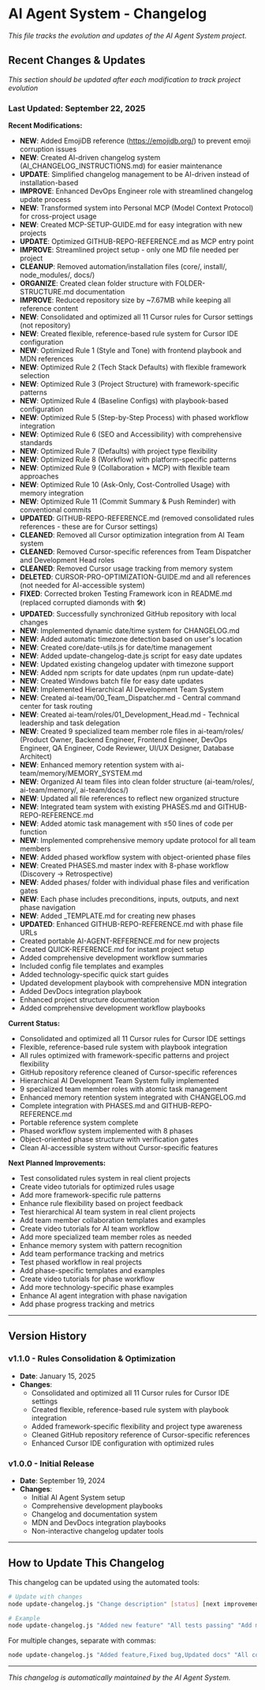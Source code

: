 # AI Agent System - Changelog

*This file tracks the evolution and updates of the AI Agent System project.*

## Recent Changes & Updates

*This section should be updated after each modification to track project evolution*

### Last Updated: September 22, 2025

**Recent Modifications:**
- **NEW**: Added EmojiDB reference (https://emojidb.org/) to prevent emoji corruption issues
- **NEW**: Created AI-driven changelog system (AI_CHANGELOG_INSTRUCTIONS.md) for easier maintenance
- **UPDATE**: Simplified changelog management to be AI-driven instead of installation-based
- **IMPROVE**: Enhanced DevOps Engineer role with streamlined changelog update process
- **NEW**: Transformed system into Personal MCP (Model Context Protocol) for cross-project usage
- **NEW**: Created MCP-SETUP-GUIDE.md for easy integration with new projects
- **UPDATE**: Optimized GITHUB-REPO-REFERENCE.md as MCP entry point
- **IMPROVE**: Streamlined project setup - only one MD file needed per project
- **CLEANUP**: Removed automation/installation files (core/, install/, node_modules/, docs/)
- **ORGANIZE**: Created clean folder structure with FOLDER-STRUCTURE.md documentation
- **IMPROVE**: Reduced repository size by ~7.67MB while keeping all reference content
- **NEW**: Consolidated and optimized all 11 Cursor rules for Cursor settings (not repository)
- **NEW**: Created flexible, reference-based rule system for Cursor IDE configuration
- **NEW**: Optimized Rule 1 (Style and Tone) with frontend playbook and MDN references
- **NEW**: Optimized Rule 2 (Tech Stack Defaults) with flexible framework selection
- **NEW**: Optimized Rule 3 (Project Structure) with framework-specific patterns
- **NEW**: Optimized Rule 4 (Baseline Configs) with playbook-based configuration
- **NEW**: Optimized Rule 5 (Step-by-Step Process) with phased workflow integration
- **NEW**: Optimized Rule 6 (SEO and Accessibility) with comprehensive standards
- **NEW**: Optimized Rule 7 (Defaults) with project type flexibility
- **NEW**: Optimized Rule 8 (Workflow) with platform-specific patterns
- **NEW**: Optimized Rule 9 (Collaboration + MCP) with flexible team approaches
- **NEW**: Optimized Rule 10 (Ask-Only, Cost-Controlled Usage) with memory integration
- **NEW**: Optimized Rule 11 (Commit Summary & Push Reminder) with conventional commits
- **UPDATED**: GITHUB-REPO-REFERENCE.md (removed consolidated rules references - these are for Cursor settings)
- **CLEANED**: Removed all Cursor optimization integration from AI Team system
- **CLEANED**: Removed Cursor-specific references from Team Dispatcher and Development Head roles
- **CLEANED**: Removed Cursor usage tracking from memory system
- **DELETED**: CURSOR-PRO-OPTIMIZATION-GUIDE.md and all references (not needed for AI-accessible system)
- **FIXED**: Corrected broken Testing Framework icon in README.md (replaced corrupted diamonds with 🛠️)
- **UPDATED**: Successfully synchronized GitHub repository with local changes
- **NEW**: Implemented dynamic date/time system for CHANGELOG.md
- **NEW**: Added automatic timezone detection based on user's location
- **NEW**: Created core/date-utils.js for date/time management
- **NEW**: Added update-changelog-date.js script for easy date updates
- **NEW**: Updated existing changelog updater with timezone support
- **NEW**: Added npm scripts for date updates (npm run update-date)
- **NEW**: Created Windows batch file for easy date updates
- **NEW**: Implemented Hierarchical AI Development Team System
- **NEW**: Created ai-team/00_Team_Dispatcher.md - Central command center for task routing
- **NEW**: Created ai-team/roles/01_Development_Head.md - Technical leadership and task delegation
- **NEW**: Created 9 specialized team member role files in ai-team/roles/ (Product Owner, Backend Engineer, Frontend Engineer, DevOps Engineer, QA Engineer, Code Reviewer, UI/UX Designer, Database Architect)
- **NEW**: Enhanced memory retention system with ai-team/memory/MEMORY_SYSTEM.md
- **NEW**: Organized AI team files into clean folder structure (ai-team/roles/, ai-team/memory/, ai-team/docs/)
- **NEW**: Updated all file references to reflect new organized structure
- **NEW**: Integrated team system with existing PHASES.md and GITHUB-REPO-REFERENCE.md
- **NEW**: Added atomic task management with ≤50 lines of code per function
- **NEW**: Implemented comprehensive memory update protocol for all team members
- **NEW**: Added phased workflow system with object-oriented phase files
- **NEW**: Created PHASES.md master index with 8-phase workflow (Discovery → Retrospective)
- **NEW**: Added phases/ folder with individual phase files and verification gates
- **NEW**: Each phase includes preconditions, inputs, outputs, and next phase navigation
- **NEW**: Added _TEMPLATE.md for creating new phases
- **UPDATED**: Enhanced GITHUB-REPO-REFERENCE.md with phase file URLs
- Created portable AI-AGENT-REFERENCE.md for new projects
- Created QUICK-REFERENCE.md for instant project setup
- Added comprehensive development workflow summaries
- Included config file templates and examples
- Added technology-specific quick start guides
- Updated development playbook with comprehensive MDN integration
- Added DevDocs integration playbook
- Enhanced project structure documentation
- Added comprehensive development workflow playbooks

**Current Status:**
- Consolidated and optimized all 11 Cursor rules for Cursor IDE settings
- Flexible, reference-based rule system with playbook integration
- All rules optimized with framework-specific patterns and project flexibility
- GitHub repository reference cleaned of Cursor-specific references
- Hierarchical AI Development Team System fully implemented
- 9 specialized team member roles with atomic task management
- Enhanced memory retention system integrated with CHANGELOG.md
- Complete integration with PHASES.md and GITHUB-REPO-REFERENCE.md
- Portable reference system complete
- Phased workflow system implemented with 8 phases
- Object-oriented phase structure with verification gates
- Clean AI-accessible system without Cursor-specific features

**Next Planned Improvements:**
- Test consolidated rules system in real client projects
- Create video tutorials for optimized rules usage
- Add more framework-specific rule patterns
- Enhance rule flexibility based on project feedback
- Test hierarchical AI team system in real client projects
- Add team member collaboration templates and examples
- Create video tutorials for AI team workflow
- Add more specialized team member roles as needed
- Enhance memory system with pattern recognition
- Add team performance tracking and metrics
- Test phased workflow in real projects
- Add phase-specific templates and examples
- Create video tutorials for phase workflow
- Add more technology-specific phase examples
- Enhance AI agent integration with phase navigation
- Add phase progress tracking and metrics

---

## Version History

### v1.1.0 - Rules Consolidation & Optimization
- **Date**: January 15, 2025
- **Changes**:
  - Consolidated and optimized all 11 Cursor rules for Cursor IDE settings
  - Created flexible, reference-based rule system with playbook integration
  - Added framework-specific flexibility and project type awareness
  - Cleaned GitHub repository reference of Cursor-specific references
  - Enhanced Cursor IDE configuration with optimized rules

### v1.0.0 - Initial Release
- **Date**: September 19, 2024
- **Changes**:
  - Initial AI Agent System setup
  - Comprehensive development playbooks
  - Changelog and documentation system
  - MDN and DevDocs integration playbooks
  - Non-interactive changelog updater tools

---

## How to Update This Changelog

This changelog can be updated using the automated tools:

```bash
# Update with changes
node update-changelog.js "Change description" [status] [next improvements]

# Example
node update-changelog.js "Added new feature" "All tests passing" "Add more tests"
```

For multiple changes, separate with commas:
```bash
node update-changelog.js "Added feature,Fixed bug,Updated docs" "All complete" "Add tests,Deploy"
```

---

*This changelog is automatically maintained by the AI Agent System.*
